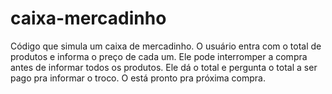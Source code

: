 # caixa-mercadinho
Código que simula um caixa de mercadinho. O usuário entra com o total de produtos e informa o preço de cada um. Ele pode interromper a compra antes de informar todos os produtos. Ele dá o total e pergunta o total a ser pago pra informar o troco. O está pronto pra próxima compra.
